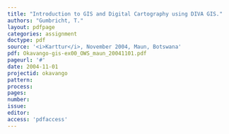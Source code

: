 ```yaml
---
title: "Introduction to GIS and Digital Cartography using DIVA GIS."
authors: "Gumbricht, T."
layout: pdfpage
categories: assignment
doctype: pdf
source: '<i>Karttur</i>, November 2004, Maun, Botswana'
pdf: Okavango-gis-ex00_OWS_maun_20041101.pdf
pageurl: '#'
date: 2004-11-01
projectid: okavango
pattern:
process:
pages:
number:
issue:
editor:
access: 'pdfaccess'
---
```

